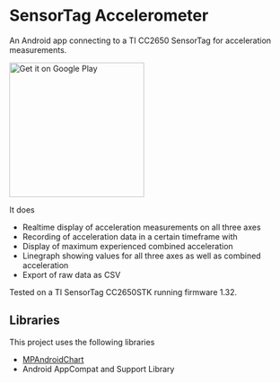 # SensorTag Accelerometer
An Android app connecting to a TI CC2650 SensorTag for acceleration measurements.

<a href='https://play.google.com/store/apps/details?id=com.martindisch.accelerometer&pcampaignid=MKT-Other-global-all-co-prtnr-py-PartBadge-Mar2515-1'><img alt='Get it on Google Play' src='https://play.google.com/intl/en_us/badges/images/generic/en_badge_web_generic.png' width="240"/></a>

It does
* Realtime display of acceleration measurements on all three axes
* Recording of acceleration data in a certain timeframe with
* Display of maximum experienced combined acceleration
* Linegraph showing values for all three axes as well as combined acceleration
* Export of raw data as CSV

Tested on a TI SensorTag CC2650STK running firmware 1.32.

## Libraries
This project uses the following libraries
* [MPAndroidChart](https://github.com/PhilJay/MPAndroidChart)
* Android AppCompat and Support Library
